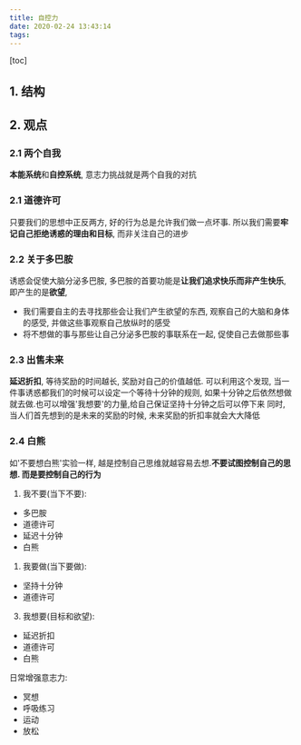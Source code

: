 ```yaml
---
title: 自控力
date: 2020-02-24 13:43:14
tags:
---
```


[toc]

## 1. 结构



## 2. 观点

### 2.1 两个自我

**本能系统**和**自控系统**, 意志力挑战就是两个自我的对抗

### 2.1 道德许可

只要我们的思想中正反两方, 好的行为总是允许我们做一点坏事. 所以我们需要**牢记自己拒绝诱惑的理由和目标**, 而非关注自己的进步

### 2.2 关于多巴胺

诱惑会促使大脑分泌多巴胺, 多巴胺的首要功能是**让我们追求快乐而非产生快乐**, 即产生的是**欲望**, 
* 我们需要自主的去寻找那些会让我们产生欲望的东西, 观察自己的大脑和身体的感受, 并做这些事观察自己放纵时的感受
* 将不想做的事与那些让自己分泌多巴胺的事联系在一起, 促使自己去做那些事

### 2.3 出售未来

**延迟折扣**, 等待奖励的时间越长, 奖励对自己的价值越低. 可以利用这个发现, 当一件事诱惑都我们的时候可以设定一个等待十分钟的规则, 如果十分钟之后依然想做就去做.也可以增强'我想要'的力量,给自己保证坚持十分钟之后可以停下来 
同时, 当人们首先想到的是未来的奖励的时候, 未来奖励的折扣率就会大大降低

### 2.4 白熊

如'不要想白熊'实验一样, 越是控制自己思维就越容易去想.**不要试图控制自己的思想. 而是要控制自己的行为**


1. 我不要(当下不要):

* 多巴胺
* 道德许可
* 延迟十分钟
* 白熊

1. 我要做(当下要做):

* 坚持十分钟
* 道德许可

3. 我想要(目标和欲望):

* 延迟折扣
* 道德许可
* 白熊


日常增强意志力:

* 冥想
* 呼吸练习
* 运动
* 放松